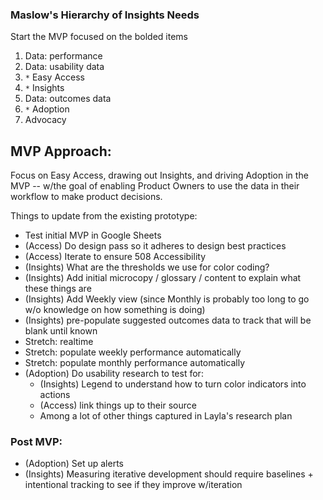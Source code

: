 ### Maslow's Hierarchy of Insights Needs

Start the MVP focused on the bolded items

1. Data: performance
2. Data: usability data
3. `*` Easy Access
4. `*` Insights
5. Data: outcomes data
6. `*` Adoption
7. Advocacy

## MVP Approach:

Focus on Easy Access, drawing out Insights, and driving Adoption in the MVP -- w/the goal of enabling Product Owners to use the data in their workflow to make product decisions.

Things to update from the existing prototype:

- Test initial MVP in Google Sheets
- (Access) Do design pass so it adheres to design best practices
- (Access) Iterate to ensure 508 Accessibility
- (Insights) What are the thresholds we use for color coding?
- (Insights) Add initial microcopy / glossary / content to explain what these things are
- (Insights) Add Weekly view (since Monthly is probably too long to go w/o knowledge on how something is doing)
- (Insights) pre-populate suggested outcomes data to track that will be blank until known
- Stretch: realtime
- Stretch: populate weekly performance automatically
- Stretch: populate monthly performance automatically
- (Adoption) Do usability research to test for:
  - (Insights) Legend to understand how to turn color indicators into actions
  - (Access) link things up to their source
  - Among a lot of other things captured in Layla's research plan

### Post MVP:
- (Adoption) Set up alerts
- (Insights) Measuring iterative development should require baselines + intentional tracking to see if they improve w/iteration
